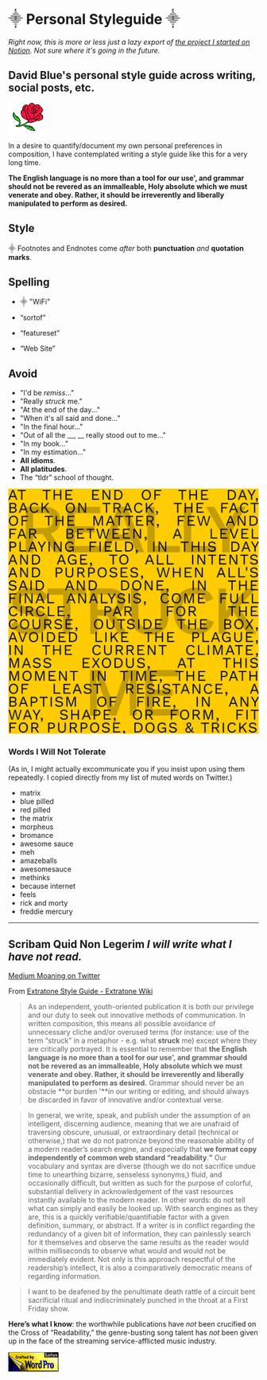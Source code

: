# ⸎ Personal Styleguide ⸎

*Right now, this is more or less just a lazy export of [the project I started on Notion](https://www.notion.so/rotund/Personal-Styleguide-0cc224ece87d4517985ab185fb145161). Not sure where it's going in the future.*

## David Blue's personal style guide across writing, social posts, etc.

![Rose](https://github.com/extratone/bilge/blob/main/images/rose.gif)

In a desire to quantify/document my own personal preferences in composition, I have contemplated writing a style guide like this for a very long time.

**The English language is no more than a tool for our use', and grammar should not be revered as an immalleable, Holy absolute which we must venerate and obey. Rather, it should be irreverently and liberally manipulated to perform as desired.**

## Style

⸎ Footnotes and Endnotes come *after* both **punctuation** *and* **quotation marks**.

## Spelling

- ⸎ "WiFi"

- “sortof”

- “featureset”

- “Web Site”


## Avoid

- "I'd be *remiss*..."
- "Really *struck* me."
- "At the end of the day..."
- "When it's all said and done..."
- "In the final hour..."
- "Out of all the __, __ really stood out to me..."
- "In my book..."
- "In my estimation..."
- **All idioms**.
- **All platitudes**.
- The “tldr” school of thought.

![Really Struck Me](https://github.com/extratone/bilge/blob/main/images/Really_Struck_Me.jpg)

### Words I Will Not Tolerate

(As in, I might actually excommunicate you if you insist upon using them repeatedly. I copied directly from my list of muted words on Twitter.)

* matrix
* blue pilled
* red pilled
* the matrix
* morpheus
* bromance
* awesome sauce
* meh
* amazeballs
* awesomesauce
* methinks
* because internet
* feels
* rick and morty
* freddie mercury

---


## Scribam Quid Non Legerim *I will write what I have not read.*

[Medium Moaning on Twitter](https://twitter.com/NeoYokel/status/1009130842130530305)

From [Extratone Style Guide - Extratone Wiki](https://www.notion.so/Extratone-Style-Guide-Extratone-Wiki-9afd2e53236b45e29f2162bfb84b3298)

> As an independent, youth-oriented publication it is both our privilege and our duty to seek out innovative methods of communication. In written composition, this means all possible avoidance of unnecessary cliche and/or overused terms (for instance: use of the term “struck” in a metaphor - e.g. what **struck** me) except where they are critically portrayed. It is essential to remember that **the English language is no more than a tool for our use', and grammar should not be revered as an immalleable, Holy absolute which we must venerate and obey. Rather, it should be irreverently and liberally manipulated to perform as desired.** Grammar should never be an obstacle **or burden '**in our writing or editing, and should always be discarded in favor of innovative and/or contextual verse.

> In general, we write, speak, and publish under the assumption of an intelligent, discerning audience, meaning that we are unafraid of traversing obscure, unusual, or extraordinary detail (technical or otherwise,) that we do not patronize beyond the reasonable ability of a modern reader’s search engine, and especially that **we format copy independently of common web standard “readability**.**”** Our vocabulary and syntax are diverse (though we do not sacrifice undue time to unearthing bizarre, senseless synonyms,) fluid, and occasionally difficult, but written as such for the purpose of colorful, substantial delivery in acknowledgement of the vast resources instantly available to the modern reader. In other words: do not tell what can simply and easily be looked up. With search engines as they are, this is a quickly verifiable/quantifiable factor with a given definition, summary, or abstract. If a writer is in conflict regarding the redundancy of a given bit of information, they can painlessly search for it themselves and observe the same results as the reader would within milliseconds to observe what would and would not be immediately evident. Not only is this approach respectful of the readership’s intellect, it is also a comparatively democratic means of regarding information.

> I want to be deafened by the penultimate death rattle of a circuit bent sacrificial ritual and indiscriminately punched in the throat at a First Friday show.

**Here’s what I know**: the worthwhile publications have *not* been crucified on the Cross of “Readability,” the genre-busting song talent has *not* been given up in the face of the streaming service-afflicted music industry.

![WordPro](https://github.com/extratone/bilge/blob/main/images/Lotus_WordPro.gif)